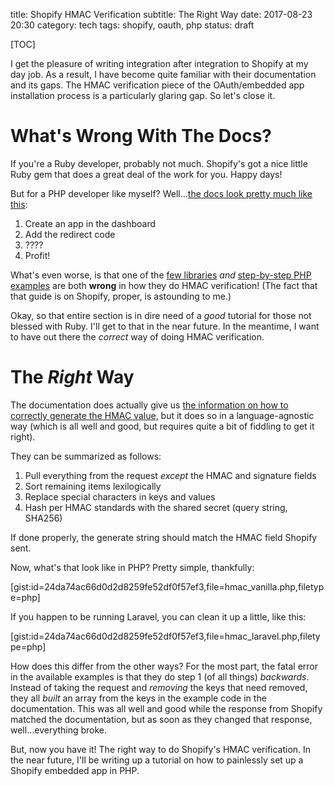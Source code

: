 title: Shopify HMAC Verification
subtitle: The Right Way
date: 2017-08-23 20:30
category: tech
tags: shopify, oauth, php
status: draft

[TOC]

I get the pleasure of writing integration after integration to Shopify at my day job. As a result, I have become quite familiar with their documentation and its gaps. The HMAC verification piece of the OAuth/embedded app installation process is a particularly glaring gap. So let's close it.

# What's Wrong With The Docs?

If you're a Ruby developer, probably not much. Shopify's got a nice little Ruby gem that does a great deal of the work for you. Happy days!

But for a PHP developer like myself? Well...[the docs look pretty much like this](https://help.shopify.com/api/sdks/shopify-apps/embedded-app-sdk/getting-started):

1. Create an app in the dashboard
1. Add the redirect code
1. ????
1. Profit!

What's even worse, is that one of the [few libraries](https://github.com/joshrps/laravel-shopify-API-wrapper) *and* [step-by-step PHP examples](https://www.shopify.com/partners/blog/17056443-how-to-generate-a-shopify-api-token) are both **wrong** in how they do HMAC verification! (The fact that that guide is on Shopify, proper, is astounding to me.)

Okay, so that entire section is in dire need of a *good* tutorial for those not blessed with Ruby. I'll get to that in the near future. In the meantime, I want to have out there the *correct* way of doing HMAC verification.

# The *Right* Way

The documentation does actually give us [the information on how to correctly generate the HMAC value,](https://help.shopify.com/api/getting-started/authentication/oauth#verification) but it does so in a language-agnostic way (which is all well and good, but requires quite a bit of fiddling to get it right).

They can be summarized as follows:

1. Pull everything from the request *except* the HMAC and signature fields
1. Sort remaining items lexilogically
1. Replace special characters in keys and values
1. Hash per HMAC standards with the shared secret (query string, SHA256)

If done properly, the generate string should match the HMAC field Shopify sent.

Now, what's that look like in PHP? Pretty simple, thankfully:

[gist:id=24da74ac66d0d2d8259fe52df0f57ef3,file=hmac_vanilla.php,filetype=php]

If you happen to be running Laravel, you can clean it up a little, like this:

[gist:id=24da74ac66d0d2d8259fe52df0f57ef3,file=hmac_laravel.php,filetype=php]

How does this differ from the other ways? For the most part, the fatal error in the available examples is that they do step 1 (of all things) *backwards*. Instead of taking the request and *removing* the keys that need removed, they all *built* an array from the keys in the example code in the documentation. This was all well and good while the response from Shopify matched the documentation, but as soon as they changed that response, well...everything broke.

But, now you have it! The right way to do Shopify's HMAC verification. In the near future, I'll be writing up a tutorial on how to painlessly set up a Shopify embedded app in PHP.
